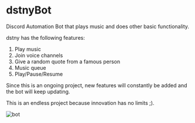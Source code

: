 # dstnyBot
Discord Automation Bot that plays music and does other basic functionality.

dstny has the following features:
1. Play music
2. Join voice channels
3. Give a random quote from a famous person
4. Music queue
5. Play/Pause/Resume

Since this is an ongoing project, new features will constantly be added and the bot will keep updating. 

This is an endless project because innovation has no limits ;).

![bot](https://user-images.githubusercontent.com/54619452/222919838-5caafd5a-64f9-43ac-b152-3d9d3a4759ee.png)

